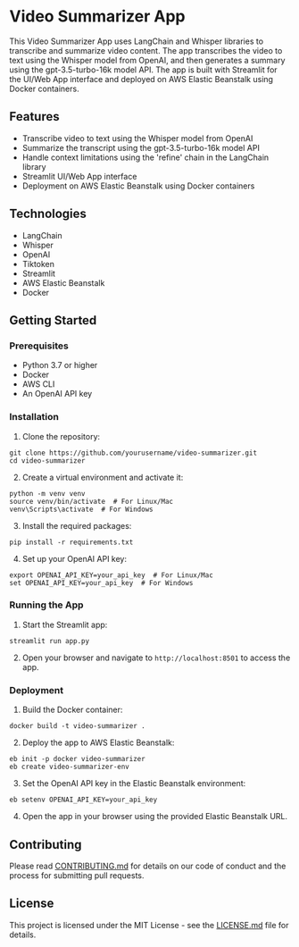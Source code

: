 # Video Summarizer App

This Video Summarizer App uses LangChain and Whisper libraries to transcribe and summarize video content. The app transcribes the video to text using the Whisper model from OpenAI, and then generates a summary using the gpt-3.5-turbo-16k model API. The app is built with Streamlit for the UI/Web App interface and deployed on AWS Elastic Beanstalk using Docker containers.

## Features

- Transcribe video to text using the Whisper model from OpenAI
- Summarize the transcript using the gpt-3.5-turbo-16k model API
- Handle context limitations using the 'refine' chain in the LangChain library
- Streamlit UI/Web App interface
- Deployment on AWS Elastic Beanstalk using Docker containers

## Technologies

- LangChain
- Whisper
- OpenAI
- Tiktoken
- Streamlit
- AWS Elastic Beanstalk
- Docker

## Getting Started

### Prerequisites

- Python 3.7 or higher
- Docker
- AWS CLI
- An OpenAI API key

### Installation

1. Clone the repository:

```
git clone https://github.com/yourusername/video-summarizer.git
cd video-summarizer
```

2. Create a virtual environment and activate it:

```
python -m venv venv
source venv/bin/activate  # For Linux/Mac
venv\Scripts\activate  # For Windows
```

3. Install the required packages:

```
pip install -r requirements.txt
```

4. Set up your OpenAI API key:

```
export OPENAI_API_KEY=your_api_key  # For Linux/Mac
set OPENAI_API_KEY=your_api_key  # For Windows
```

### Running the App

1. Start the Streamlit app:

```
streamlit run app.py
```

2. Open your browser and navigate to `http://localhost:8501` to access the app.

### Deployment

1. Build the Docker container:

```
docker build -t video-summarizer .
```

2. Deploy the app to AWS Elastic Beanstalk:

```
eb init -p docker video-summarizer
eb create video-summarizer-env
```

3. Set the OpenAI API key in the Elastic Beanstalk environment:

```
eb setenv OPENAI_API_KEY=your_api_key
```

4. Open the app in your browser using the provided Elastic Beanstalk URL.

## Contributing

Please read [CONTRIBUTING.md](CONTRIBUTING.md) for details on our code of conduct and the process for submitting pull requests.

## License

This project is licensed under the MIT License - see the [LICENSE.md](LICENSE.md) file for details.
